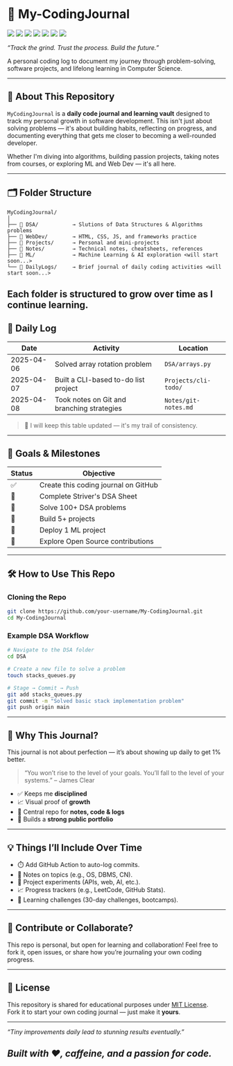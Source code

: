 # 🚀 My-CodingJournal
<p>
  <img src="https://img.shields.io/badge/Status-Active-brightgreen" />
  <img src="https://img.shields.io/badge/Language-Python-blue.svg" />
  <img src="https://img.shields.io/badge/Web-HTML5-red.svg" />
  <img src="https://img.shields.io/badge/Web-CSS3-purple.svg" />
  <img src="https://img.shields.io/badge/Language-JavaScript-yellow.svg" />
  <img src="https://img.shields.io/badge/Database-MySQL-blueviolet.svg" />
  <img src="https://img.shields.io/github/last-commit/Soumyajit4119/My-CoadingJournal" />
</p>
<p>
  <em>“Track the grind. Trust the process. Build the future.”</em>
</p>
A personal coding log to document my journey through problem-solving, software projects, and lifelong learning in Computer Science.

---

## 🧩 About This Repository

`MyCodingJournal` is a **daily code journal and learning vault** designed to track my personal growth in software development. This isn't just about solving problems — it's about building habits, reflecting on progress, and documenting everything that gets me closer to becoming a well-rounded developer.

Whether I'm diving into algorithms, building passion projects, taking notes from courses, or exploring ML and Web Dev — it's all here.

---

## 🗂️ Folder Structure

```
MyCodingJournal/
│
├── 📁 DSA/           → Slutions of Data Structures & Algorithms problems
├── 📁 WebDev/        → HTML, CSS, JS, and frameworks practice
├── 📁 Projects/      → Personal and mini-projects
├── 📁 Notes/         → Technical notes, cheatsheets, references
├── 📁 ML/            → Machine Learning & AI exploration <will start soon...>
└── 📁 DailyLogs/     → Brief journal of daily coding activities <will start soon...>
```
Each folder is structured to grow over time as I continue learning.
---

## 📅 Daily Log

| Date       | Activity                                      | Location              |
|------------|-----------------------------------------------|-----------------------|
| 2025-04-06 | Solved array rotation problem                 | `DSA/arrays.py`       |
| 2025-04-07 | Built a CLI-based to-do list project          | `Projects/cli-todo/`  |
| 2025-04-08 | Took notes on Git and branching strategies    | `Notes/git-notes.md`  |

> 🔁 I will keep this table updated — it's my trail of consistency.
---

## 🎯 Goals & Milestones

| Status | Objective                                  |
|--------|---------------------------------------------|
| ✅     | Create this coding journal on GitHub        |
| 🔲     | Complete Striver's DSA Sheet                |
| 🔲     | Solve 100+ DSA problems                     |
| 🔲     | Build 5+ projects                           |
| 🔲     | Deploy 1 ML project                         |
| 🔲     | Explore Open Source contributions           |

---

## 🛠️ How to Use This Repo

### Cloning the Repo

```bash
git clone https://github.com/your-username/My-CodingJournal.git
cd My-CodingJournal
```

### Example DSA Workflow

```bash
# Navigate to the DSA folder
cd DSA

# Create a new file to solve a problem
touch stacks_queues.py

# Stage → Commit → Push
git add stacks_queues.py
git commit -m "Solved basic stack implementation problem"
git push origin main
```

---

## 🧠 Why This Journal?

This journal is not about perfection — it’s about showing up daily to get 1% better.

> “You won’t rise to the level of your goals. You’ll fall to the level of your systems.” – James Clear

- ✅ Keeps me **disciplined**
- 📈 Visual proof of **growth**
- 🧰 Central repo for **notes, code & logs**
- 💼 Builds a **strong public portfolio**

---

## 💡 Things I’ll Include Over Time

- ⏱️ Add GitHub Action to auto-log commits.
- 📘 Notes on topics (e.g., OS, DBMS, CN).
- 🧪 Project experiments (APIs, web, AI, etc.).
- 📈 Progress trackers (e.g., LeetCode, GitHub Stats).
- 📌 Learning challenges (30-day challenges, bootcamps).

---

## 🤝 Contribute or Collaborate?

This repo is personal, but open for learning and collaboration!
Feel free to fork it, open issues, or share how you’re journaling your own coding progress.

---

## 📜 License

This repository is shared for educational purposes under [MIT License](LICENSE).  
Fork it to start your own coding journal — just make it **yours**.

---

<p>
  <em>“Tiny improvements daily lead to stunning results eventually.”
</p>

**Built with ❤️, caffeine, and a passion for code.**
---
